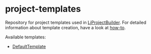 # project-templates

Repository for project templates used in [LjProjectBuilder](https://github.com/starwit/lj-projectbuilder). For detailed information about template creation, have a look at [how-to](https://github.com/starwit/lj-projectbuilder/blob/develop/documentation/templates-howto.md).

Available templates:
* [DefaultTemplate](lirejarp)
